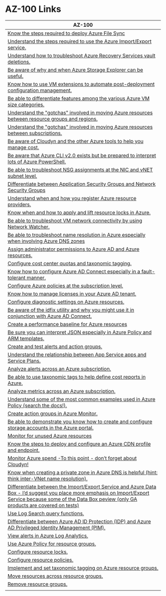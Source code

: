 # AZ-100 Links

|AZ-100|
|------|
|[Know the steps required to deploy Azure File Sync](https://docs.microsoft.com/en-us/azure/storage/files/storage-sync-files-deployment-guide?tabs=azure-portal)|
|[Understand the steps required to use the Azure Import/Export service. ](https://docs.microsoft.com/en-us/azure/storage/common/storage-import-export-service)|
|[Understand how to troubleshoot Azure Recovery Services vault deletions. ](https://techcommunity.microsoft.com/t5/Azure/Troubleshooting-Unable-to-delete-Recovery-Services-Vault-Can-t/td-p/85945)|
|[Be aware of why and when Azure Storage Explorer can be useful. ](https://docs.microsoft.com/en-us/azure/vs-azure-tools-storage-manage-with-storage-explorer?tabs=windows)|
|[Know how to use VM extensions to automate post-deployment configuration management. ](https://docs.microsoft.com/en-us/azure/azure-resource-manager/resource-manager-use-extensions)|
|[Be able to differentiate features among the various Azure VM size categories. ](https://docs.microsoft.com/en-us/azure/virtual-machines/windows/sizes)|
|[Understand the "gotchas" involved in moving Azure resources between resource groups and regions. ](https://docs.microsoft.com/en-us/azure/azure-resource-manager/resource-group-move-resources#checklist-before-moving-resources)|
|[Understand the "gotchas" involved in moving Azure resources between subscriptions. ](https://docs.microsoft.com/en-us/azure/azure-resource-manager/resource-group-move-resources#checklist-before-moving-resources)|
|[Be aware of Cloudyn and the other Azure tools to help you manage cost. ](https://docs.microsoft.com/en-us/azure/cost-management/overview-cost-mgt)|
|[Be aware that Azure CLI v2.0 exists  but be prepared to interpret lots of Azure PowerShell. ]()|
|[Be able to troubleshoot NSG assignments at the NIC and vNET subnet level. ]()|
|[Differentiate between Application Security Groups and Network Security Groups ]()|
|[Understand when and how you register Azure resource providers. ]()|
|[Know when and how to apply and lift resource locks in Azure. ]()|
|[Be able to troubleshoot VM network connectivity by using Network Watcher. ]()|
|[Be able to troubleshoot name resolution in Azure  especially when involving Azure DNS zones ]()|
|[Assign administrator permissions to Azure AD and Azure resources. ]()|
|[Configure cost center quotas and taxonomic tagging. ]()|
|[Know how to configure Azure AD Connect  especially in a fault-tolerant manner. ]()|
|[Configure Azure policies at the subscription level. ]()|
|[Know how to manage licenses in your Azure AD tenant. ]()|
|[Configure diagnostic settings on Azure resources. ]()|
|[Be aware of the idfix utility and why you might use it in conjunction with Azure AD Connect. ]()|
|[Create a performance baseline for Azure resources ]()|
|[Be sure you can interpret JSON  especially in Azure Policy and ARM templates. ]()|
|[Create and test alerts and action groups. ]()|
|[Understand the relationship between App Service apps and Service Plans. ]()|
|[Analyze alerts across an Azure subscription. ]()|
|[Be able to use taxonomic tags to help define cost reports in Azure. ]()|
|[Analyze metrics across an Azure subscription. ]()|
|[Understand some of the most common examples used in Azure Policy (search the docs!). ]()|
|[Create action groups in Azure Monitor.]()|
|[Be able to demonstrate you know how to create and configure storage accounts in the Azure portal.]()|
|[Monitor for unused Azure resources]()|
|[Know the steps to deploy and configure an Azure CDN profile and endpoint.]()|
|[Monitor Azure spend -To this point -  don’t forget about Cloudyn!]()|
|[Know when creating a private zone in Azure DNS is helpful (hint: think inter-VNet name resolution).]()|
|[Differentiate between the Import/Export Service and Azure Data Box - I’d suggest you place more emphasis on Import/Export Service because some of the Data Box peview (only GA products are covered on tests)]()|
|[Use Log Search query functions.]()|
|[Differentiate between Azure AD ID Protection (IDP) and Azure AD Privileged Identity Management (PIM).]()|
|[View alerts in Azure Log Analytics.]()|
|[Use Azure Policy for resource groups.]()|
|[Configure resource locks.]()|
|[Configure resource policies.]()|
|[Implement and set taxonomic tagging on Azure resource groups.]()|
|[Move resources across resource groups.]()|
|[Remove resource groups.]()|
||[Be able to use taxonomic tags to help define cost reports in Azure.]()|